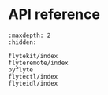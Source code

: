 # API reference

```{toctree}
:maxdepth: 2
:hidden:

flytekit/index
flyteremote/index
pyflyte
flytectl/index
flyteidl/index
```